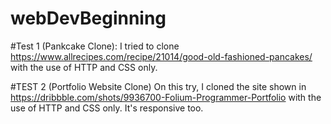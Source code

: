 # webDevBeginning

#Test 1 (Pankcake Clone):
I tried to clone https://www.allrecipes.com/recipe/21014/good-old-fashioned-pancakes/ with the use of HTTP and CSS only.

#TEST 2 (Portfolio Website Clone)
On this try, I cloned the site shown in https://dribbble.com/shots/9936700-Folium-Programmer-Portfolio with the use of HTTP and CSS only. It's responsive too.

